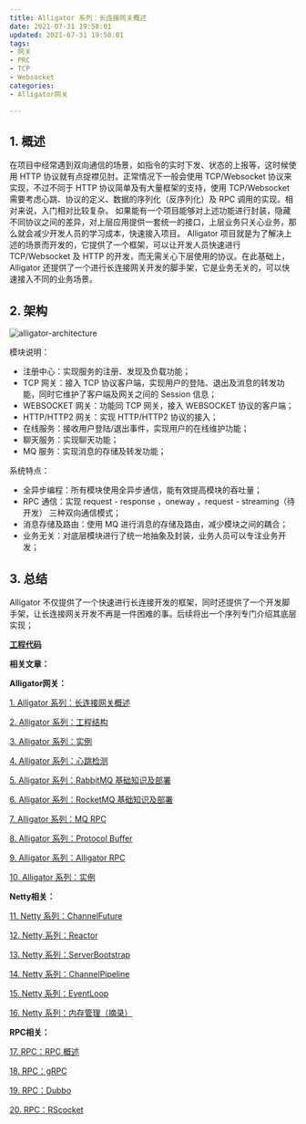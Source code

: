 ```yaml
---
title: Alligator 系列：长连接网关概述
date: 2021-07-31 19:58:01
updated: 2021-07-31 19:58:01
tags:
- 网关
- PRC
- TCP
- Websocket
categories:
- Alligator网关

---
```


## 1. 概述

在项目中经常遇到双向通信的场景，如指令的实时下发、状态的上报等，这时候使用 HTTP 协议就有点捉襟见肘。正常情况下一般会使用 TCP/Websocket 协议来实现，不过不同于 HTTP 协议简单及有大量框架的支持，使用 TCP/Websocket 需要考虑心跳、协议的定义、数据的序列化（反序列化）及 RPC 调用的实现。相对来说，入门相对比较复杂。 如果能有一个项目能够对上述功能进行封装，隐藏不同协议之间的差异，对上层应用提供一套统一的接口，上层业务只关心业务，那么就会减少开发人员的学习成本，快速接入项目。
Alligator 项目就是为了解决上述的场景而开发的，它提供了一个框架，可以让开发人员快速进行 TCP/Websocket 及 HTTP 的开发，而无需关心下层使用的协议。在此基础上，Alligator 还提供了一个进行长连接网关开发的脚手架，它是业务无关的，可以快速接入不同的业务场景。

<!-- more -->

## 2. 架构
![alligator-architecture](/images/alligator/alligator-architecture.jpg "alligator-architecture")

模块说明：
- 注册中心：实现服务的注册、发现及负载功能；
- TCP 网关：接入 TCP 协议客户端，实现用户的登陆、退出及消息的转发功能，同时它维护了客户端及网关之间的 Session 信息；
- WEBSOCKET 网关：功能同 TCP 网关，接入 WEBSOCKET 协议的客户端；
- HTTP/HTTP2 网关：实现 HTTP/HTTP2 协议的接入；
- 在线服务：接收用户登陆/退出事件，实现用户的在线维护功能；
- 聊天服务：实现聊天功能；
- MQ 服务：实现消息的存储及转发功能；

系统特点：
- 全异步编程：所有模块使用全异步通信，能有效提高模块的吞吐量；
- RPC 通信：实现 request - response ，oneway ，request - streaming（待开发） 三种双向通信模式；
- 消息存储及路由：使用 MQ 进行消息的存储及路由，减少模块之间的耦合；
- 业务无关：对底层模块进行了统一地抽象及封装，业务人员可以专注业务开发；

## 3. 总结
Alligator 不仅提供了一个快速进行长连接开发的框架，同时还提供了一个开发脚手架，让长连接网关开发不再是一件困难的事。后续将出一个序列专门介绍其底层实现；

**[工程代码](https://github.com/noahsarkzhang-ts/alligator)**

**相关文章：**

**Alligator网关：**

[1. Alligator 系列：长连接网关概述][1]

[2. Alligator 系列：工程结构][2]

[3. Alligator 系列：实例][3]

[4. Alligator 系列：心跳检测][4]

[5. Alligator 系列：RabbitMQ 基础知识及部署][5]

[6. Alligator 系列：RocketMQ 基础知识及部署][6]

[7. Alligator 系列：MQ RPC][7]

[8. Alligator 系列：Protocol Buffer][8]

[9. Alligator 系列：Alligator RPC][9]

[10. Alligator 系列：实例][10]

**Netty相关：**

[11. Netty 系列：ChannelFuture][11]

[12. Netty 系列：Reactor][12]

[13. Netty 系列：ServerBootstrap][13]

[14. Netty 系列：ChannelPipeline][14]

[15. Netty 系列：EventLoop][15]

[16. Netty 系列：内存管理（摘录）][16]

**RPC相关：**

[17. RPC：RPC 概述][17]

[18. RPC：gRPC][18]

[19. RPC：Dubbo][19]

[20. RPC：RScocket][20]

[1]:https://zhangxt.top/2021/07/31/alligator-gateway-overview/
[2]:https://zhangxt.top/2022/01/02/alligator-project-structure/
[3]:https://zhangxt.top/2022/01/02/alligator-example/
[4]:https://zhangxt.top/2021/08/14/alligator-heartbeat-detection/
[5]:https://zhangxt.top/2021/09/30/alligator-rabbitmq-deploy/
[6]:https://zhangxt.top/2021/10/02/alligator-rocketmq-deploy/
[7]:https://zhangxt.top/2021/10/16/alligator-mq-rpc/
[8]:https://zhangxt.top/2021/10/17/alligator-protocol-bufffer/
[9]:https://zhangxt.top/2021/12/26/alligator-rpc/
[10]:https://zhangxt.top/2022/01/02/alligator-example/
[11]:https://zhangxt.top/2021/08/18/netty-channelfuture/
[12]:https://zhangxt.top/2021/08/22/netty-reactor/
[13]:https://zhangxt.top/2021/08/26/netty-server-bootstrap/
[14]:https://zhangxt.top/2021/08/28/netty-channel-pipeline/
[15]:https://zhangxt.top/2021/08/29/netty-eventloop/
[16]:https://zhangxt.top/2021/09/19/netty-memory-management/
[17]:https://zhangxt.top/2021/11/07/rpc-overview/
[18]:https://zhangxt.top/2021/11/14/grpc-overview/
[19]:https://zhangxt.top/2021/11/21/dubbo-overview/
[20]:https://zhangxt.top/2021/11/21/rsocket-overview/
